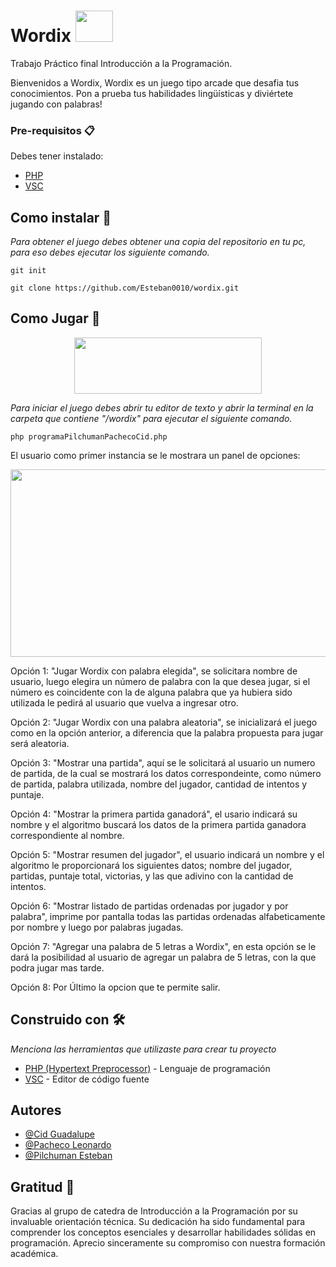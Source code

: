
# Wordix                                                                                         <img src="https://www.gifss.com/letras/a7.gif" height="50" width="60"/>
Trabajo Práctico final Introducción a la Programación.   


Bienvenidos a Wordix, Wordix es un juego tipo arcade  que desafia tus conocimientos. Pon a prueba tus habilidades lingüísticas y diviértete jugando con palabras!

### Pre-requisitos 📋
Debes tener instalado:
- [PHP](https://www.php.net/downloads.php)
- [VSC](https://code.visualstudio.com/download)

## Como instalar 🔧

_Para obtener el juego debes obtener una copia del repositorio en tu pc, para eso debes ejecutar los siguiente comando._


    git init
    
    git clone https://github.com/Esteban0010/wordix.git

## Como Jugar 🚀
<p align="center">
<img src="https://res.cloudinary.com/ddroxn7iv/image/upload/v1700103889/samples/wordix_titulo_geg0uo.png" height="90" width="300"/>
</p>



_Para iniciar el juego debes abrir tu editor de texto y abrir la terminal en la carpeta que contiene "/wordix" para ejecutar el siguiente comando._ 

    php programaPilchumanPachecoCid.php
    

El usuario como primer instancia se le mostrara un panel de opciones:


<p align="center">
<img src="https://res.cloudinary.com/ddroxn7iv/image/upload/v1700104589/menuOpciones_hrjv88.png" height="300" width="600"/>
</p>

Opción 1: "Jugar Wordix con palabra elegida", se solicitara nombre de usuario, luego elegira un número de palabra con la que desea jugar, si el número es coincidente con la de alguna palabra que ya hubiera sido utilizada le pedirá al usuario que vuelva a ingresar otro. 

Opción 2: "Jugar Wordix con una palabra aleatoria",  se inicializará el juego como en la opción anterior, a diferencia que la palabra propuesta para jugar será aleatoria. 

Opción 3: "Mostrar una partida", aquí se le solicitará al usuario un numero de partida, de la cual se mostrará los datos correspondeinte, como número de partida,  palabra utilizada, nombre del jugador, cantidad de intentos y puntaje. 

Opción 4: "Mostrar la primera partida ganadorá", el usario indicará su nombre y el algoritmo buscará los datos de la    primera partida ganadora correspondiente al nombre. 

Opción 5: "Mostrar resumen del jugador", el usuario indicará un nombre y el algoritmo le proporcionará los siguientes datos; nombre del jugador, partidas, puntaje total, victorias, y las que adivino con la cantidad de intentos.   

Opción 6: "Mostrar listado de partidas ordenadas por jugador y por palabra", imprime por pantalla todas las partidas ordenadas alfabeticamente por nombre y luego por palabras jugadas. 

Opción 7: "Agregar una palabra de 5 letras a Wordix", en esta opción se le dará la posibilidad al usuario de agregar un palabra de 5 letras, con la que podra jugar mas tarde.

 Opción 8: Por Último la opcion que te permite salir. 


## Construido con 🛠️

_Menciona las herramientas que utilizaste para crear tu proyecto_

* [PHP (Hypertext Preprocessor)](https://www.php.net/downloads.php) - Lenguaje de programación
* [VSC](https://code.visualstudio.com/download) - Editor de código fuente

## Autores

- [@Cid Guadalupe](https://github.com/guadacid4)
- [@Pacheco Leonardo](https://github.com/pachecoleoo)
- [@Pilchuman Esteban](https://github.com/Esteban0010)

## Gratitud 🎁
Gracias al grupo de catedra de Introducción a la Programación por su invaluable orientación técnica. Su dedicación ha sido fundamental para comprender los conceptos esenciales y desarrollar habilidades sólidas en programación. Aprecio sinceramente su compromiso con nuestra formación académica.


